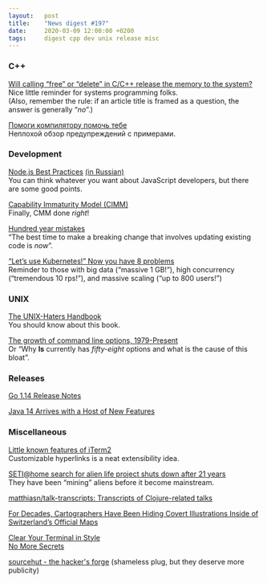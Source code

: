 ```yaml
---
layout:   post
title:    "News digest #197"
date:     2020-03-09 12:00:00 +0200
tags:     digest cpp dev unix release misc
---
```


<!-- Should have been out on 2019-12-09 but will be on 2020-03-09. I wonder if three months are enough. -->

### C++

[Will calling “free” or “delete” in C/C++ release the memory to the system?](https://lemire.me/blog/2020/03/03/calling-free-or-delete/)<br/>
Nice little reminder for systems programming folks.<br/>
(Also, remember the rule: if an article title is framed as a question, the answer is generally “_no_”.)

[Помоги компилятору помочь тебе](https://habr.com/ru/post/490850/)<br/>
Неплохой обзор предупреждений с примерами.

### Development

[Node.js Best Practices](https://github.com/goldbergyoni/nodebestpractices#readme) [(in Russian)](https://github.com/goldbergyoni/nodebestpractices/blob/master/README.russian.md)<br/>
You can think whatever you want about JavaScript developers, but there are some good points.

[Capability Immaturity Model (CIMM)](https://en.wikipedia.org/wiki/Capability_Immaturity_Model)<br/>
Finally, CMM done _right_!

[Hundred year mistakes](https://ericlippert.com/2020/02/27/hundred-year-mistakes/)<br/>
“The best time to make a breaking change that involves updating existing code is *now*”.

[“Let’s use Kubernetes!” Now you have 8 problems](https://pythonspeed.com/articles/dont-need-kubernetes/)<br/>
Reminder to those with big data (“massive 1 GB!”), high concurrency (“tremendous 10 rps!”), and massive scaling (“up to 800 users!”)

### UNIX

[The UNIX-Haters Handbook](https://web.mit.edu/~simsong/www/ugh.pdf)<br/>
You should know about this book.

[The growth of command line options, 1979-Present](https://danluu.com/cli-complexity/)<br/>
Or “Why **ls** currently has _fifty-eight_ options and what is the cause of this bloat”.

### Releases

[Go 1.14 Release Notes](https://golang.org/doc/go1.14)

[Java 14 Arrives with a Host of New Features](https://blogs.oracle.com/javamagazine/java-14-arrives-with-a-host-of-new-features)

### Miscellaneous

[Little known features of iTerm2](https://banga.github.io/blog/2020/03/02/little-known-features-of-iterm2.html)<br/>
Customizable hyperlinks is a neat extensibility idea.

[SETI@home search for alien life project shuts down after 21 years](https://www.bleepingcomputer.com/news/software/seti-home-search-for-alien-life-project-shuts-down-after-21-years/)<br/>
They have been “mining” aliens before it become mainstream.

[matthiasn/talk-transcripts: Transcripts of Clojure-related talks](https://github.com/matthiasn/talk-transcripts)

[For Decades, Cartographers Have Been Hiding Covert Illustrations Inside of Switzerland’s Official Maps](https://eyeondesign.aiga.org/for-decades-cartographers-have-been-hiding-covert-illustrations-inside-of-switzerlands-official-maps/)

[Clear Your Terminal in Style](https://adammusciano.com/2020/03/04/2020-03-04-clear-your-terminal-in-style/)<br/>
[No More Secrets](https://github.com/bartobri/no-more-secrets)

[sourcehut - the hacker's forge](https://sourcehut.org/) (shameless plug, but they deserve more publicity)
